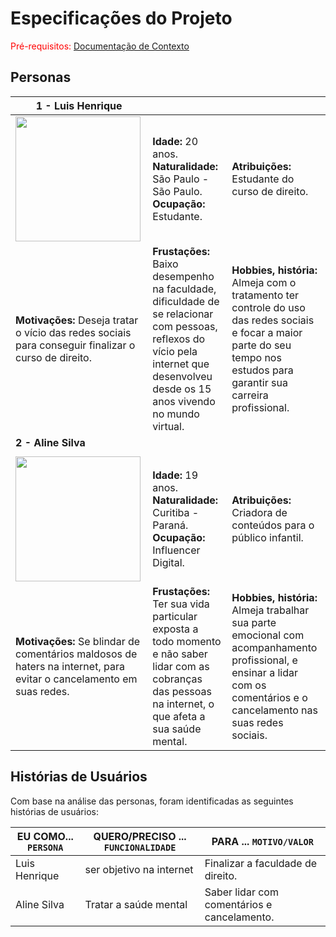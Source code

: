 # Especificações do Projeto

<span style="color:red">Pré-requisitos: <a href="1-Documentação de Contexto.md"> Documentação de Contexto</a></span>



## Personas



|**1 - Luis Henrique**|           |                             | 
|-------------------|-----------|-----------------------------|
<img src="https://github.com/ICEI-PUC-Minas-PPC-CC/ppc-cc-2024-1-ment2-manha-fbi_aplicativosonlines/assets/153782360/f928164d-0d7a-45b7-b495-ad63c26bd022" width="200" height="200"/>|**Idade:** 20 anos. **Naturalidade:** São Paulo - São Paulo. **Ocupação:** Estudante.       |**Atribuições:** Estudante do curso de direito. 
|**Motivações:** Deseja tratar o vício das redes sociais para conseguir finalizar o curso de direito.  |**Frustações:** Baixo desempenho na faculdade, dificuldade de se relacionar com pessoas, reflexos do vício pela internet que desenvolveu desde os 15 anos vivendo no mundo virtual.   |**Hobbies, história:** Almeja com o tratamento ter controle do uso das redes sociais e focar a maior parte do seu tempo nos  estudos para garantir sua carreira profissional.
|**2 - Aline Silva**|              |                             | 
||           |                             | 
<img src="https://github.com/ICEI-PUC-Minas-PPC-CC/ppc-cc-2024-1-ment2-manha-fbi_aplicativosonlines/assets/153782360/975b599d-9561-42d6-93d0-b78747783455" width="200" height="200"/>|**Idade:** 19 anos. **Naturalidade:** Curitiba - Paraná. **Ocupação:** Influencer Digital.       |**Atribuições:** Criadora de conteúdos para o público infantil. 
|**Motivações:** Se blindar de comentários maldosos de haters na internet, para evitar o cancelamento em suas redes.  |**Frustações:** Ter sua vida particular exposta a todo momento e não saber lidar com as cobranças das pessoas na internet, o que afeta a sua saúde mental.   |**Hobbies, história:** Almeja trabalhar sua parte emocional com acompanhamento profissional, e ensinar a lidar com os comentários e o cancelamento nas suas redes sociais.

## Histórias de Usuários

Com base na análise das personas, foram identificadas as seguintes histórias de usuários:



|EU COMO... `PERSONA`| QUERO/PRECISO ... `FUNCIONALIDADE` |PARA ... `MOTIVO/VALOR`                 |
|--------------------|------------------------------------|----------------------------------------|
|Luis Henrique | ser objetivo na internet| Finalizar a faculdade de direito. |
|Aline Silva | Tratar a saúde mental | Saber lidar com comentários e cancelamento. |

